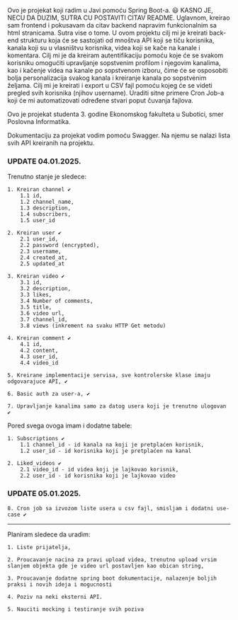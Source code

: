 Ovo je projekat koji radim u Javi pomoću Spring Boot-a. 😃
KASNO JE, NECU DA DUZIM, SUTRA CU POSTAVITI CITAV README. Uglavnom, kreirao sam frontend i pokusavam da citav backend napravim funkcionalnim sa html stranicama. Sutra vise o tome.
U ovom projektu cilj mi je kreirati back-end strukturu koja će se sastojati od mnoštva API koji se tiču korisnika, kanala koji su u 
vlasništvu korisnika, videa koji se kače na kanale i komentara. 
Cilj mi je da kreiram autentifikaciju pomoću koje će se svakom korisniku omogućiti upravljanje sopstvenim profilom i njegovim kanalima,
kao i kačenje videa na kanale po sopstvenom izboru, čime će se osposobiti bolja personalizacija svakog kanala i kreiranje kanala po sopstvenim željama. 
Cilj mi je kreirati i export u CSV fajl pomoću kojeg će se videti pregled svih korisnika (njihov username).
Uraditi sitne primere Cron Job-a koji će mi automatizovati određene stvari poput čuvanja fajlova.

Ovo je projekat studenta 3. godine Ekonomskog fakulteta u Subotici, smer Poslovna Informatika.

Dokumentaciju za projekat vodim pomoću Swagger. Na njemu se nalazi lista svih API kreiranih na projektu.

### UPDATE 04.01.2025. ###

Trenutno stanje je sledece:

    1. Kreiran channel ✔️
        1.1 id,
        1.2 channel_name,
        1.3 description,
        1.4 subscribers,
        1.5 user_id

    2. Kreiran user ✔️
        2.1 user_id,
        2.2 password (encrypted),
        2.3 username,
        2.4 created_at,
        2.5 updated_at

    3. Kreiran video ✔️
        3.1 id,
        3.2 description,
        3.3 likes,
        3.4 Number of comments,
        3.5 title,
        3.6 video url,
        3.7 channel_id,
        3.8 views (inkrement na svaku HTTP Get metodu)

    4. Kreiran comment ✔️
        4.1 id,
        4.2 content,
        4.3 user_id,
        4.4 video_id

    5. Kreirane implementacije servisa, sve kontrolerske klase imaju odgovarajuce API, ✔️

    6. Basic auth za user-a, ✔️

    7. Upravljanje kanalima samo za datog usera koji je trenutno ulogovan ✔️

Pored svega ovoga imam i dodatne tabele:

    1. Subscriptions ✔️
        1.1 channel_id - id kanala na koji je pretplaćen korisnik,
        1.2 user_id - id korisnika koji je pretplaćen na kanal

    2. Liked_videos ✔️
        2.1 video_id - id videa koji je lajkovao korisnik,
        2.2 user_id - id korisnika koji je lajkovao video
### UPDATE 05.01.2025. ###

    8. Cron job sa izvozom liste usera u csv fajl, smisljam i dodatni use-case ✔️
--------------------------------------------------------------------------------------------------------------------------------------

Planiram sledece da uradim:

    1. Liste prijatelja,

    2. Proucavanje nacina za pravi upload videa, trenutno upload vrsim slanjem objekta gde je video url postavljen kao obican string,

    3. Proucavanje dodatne spring boot dokumentacije, nalazenje boljih praksi i novih ideja i mogucnosti

    4. Poziv na neki eksterni API.

    5. Nauciti mocking i testiranje svih poziva
